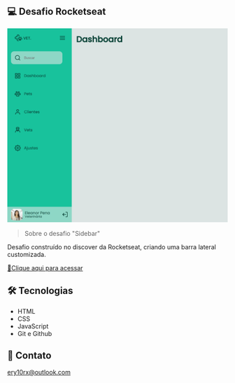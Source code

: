 ## 💻 Desafio Rocketseat

![preview](./github/preview.png)

> Sobre o desafio "Sidebar"

Desafio construído no discover da Rocketseat, criando uma barra lateral customizada.

[🔗Clique aqui para acessar](https://ery10.github.io/Sidebar/)

##  🛠 Tecnologias

- HTML
- CSS
- JavaScript
- Git e Github

## 💙 Contato

ery10rx@outlook.com